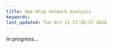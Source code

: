 ```yaml
---
title: Age-drug network analysis
keywords: 
last_updated: Tue Oct 11 17:26:57 2016
---
```


In progress...


